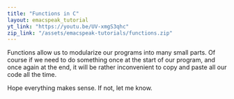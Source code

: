 ```yaml
---
title: "Functions in C"
layout: emacspeak_tutorial
yt_link: "https://youtu.be/UV-xmgS3qhc"
zip_link: "/assets/emacspeak-tutorials/functions.zip"
---
```


Functions allow us to modularize our programs into many small parts.
Of course if we need to do something once at the start of our program, and once again at the end,
it will be rather inconvenient to copy and paste all our code all the time.

Hope everything makes sense. If not, let me know.
